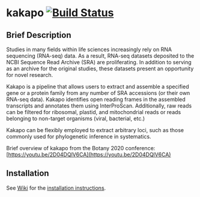 # kakapo [![Build Status](https://app.travis-ci.com/karolisr/kakapo.svg?branch=master)](https://app.travis-ci.com/karolisr/kakapo)

## Brief Description

Studies in many fields within life sciences increasingly rely on RNA sequencing (RNA-seq) data. As a result, RNA-seq datasets deposited to the NCBI Sequence Read Archive (SRA) are proliferating. In addition to serving as an archive for the original studies, these datasets present an opportunity for novel research.

Kakapo is a pipeline that allows users to extract and assemble a specified gene or a protein family from any number of SRA accessions (or their own RNA-seq data). Kakapo identifies open reading frames in the assembled transcripts and annotates them using InterProScan. Additionally, raw reads can be filtered for ribosomal, plastid, and mitochondrial reads or reads belonging to non-target organisms (viral, bacterial, etc.)

Kakapo can be flexibly employed to extract arbitrary loci, such as those commonly used for phylogenetic inference in systematics.

Brief overview of kakapo from the Botany 2020 conference: [https://youtu.be/2D04DQlV6CA](https://youtu.be/2D04DQlV6CA)

## Installation

See [Wiki](https://github.com/karolisr/kakapo/wiki) for the [installation instructions](https://github.com/karolisr/kakapo/wiki/Installation).
